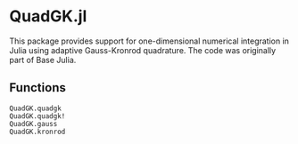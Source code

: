 # QuadGK.jl

This package provides support for one-dimensional numerical integration in Julia using
adaptive Gauss-Kronrod quadrature.
The code was originally part of Base Julia.

## Functions

```@docs
QuadGK.quadgk
QuadGK.quadgk!
QuadGK.gauss
QuadGK.kronrod
```
